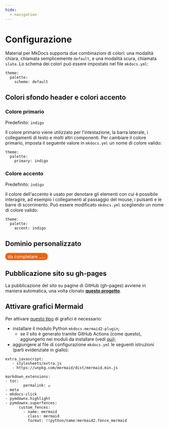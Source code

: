 ```yaml
---
hide:
  - navigation
---
```


# Configurazione
Material per MkDocs supporta due combinazioni di colori: una modalità chiara, chiamata semplicemente `default`, e una modalità scura, chiamata `slate`. Lo schema dei colori può essere impostato nel file `mkdocs.yml`:
```
theme:
  palette:
    scheme: default
```

## Colori sfondo header e colori accento

### Colore primario
Predefinito: `indigo`

Il colore primario viene utilizzato per l'intestazione, la barra laterale, i collegamenti di testo e molti altri componenti. Per cambiare il colore primario, imposta il seguente valore in `mkdocs.yml` un nome di colore valido:
```
theme:
  palette:
    primary: indigo
```

### Colore accento
Predefinito: `indigo`

Il colore dell'accento è usato per denotare gli elementi con cui è possibile interagire, ad esempio i collegamenti al passaggio del mouse, i pulsanti e le barre di scorrimento. Può essere modificato `mkdocs.yml` scegliendo un nome di colore valido:
```
theme:
  palette:
    accent: indigo
```


## Dominio personalizzato

<p><span style="background-color: #e86514; color: #ffffff; display: inline-block; padding: 3px 8px; border-radius: 10px;">da completare .....</span> </p>

## Pubblicazione sito su gh-pages
La pubblicazione del sito su pagine di GitHub (gh-pages) avviene in maniera automatica, una volta clonato [**questo progetto**](https://github.com/opendatasicilia/ods-mkdocs-material).

## Attivare grafici Mermaid

Per attivare [questo tipo](https://opendatasicilia.github.io/ods-mkdocs-material/Riferimenti/formattazione/#grafici) di grafici è necessario:

- installare il modulo Python `mkdocs-mermaid2-plugin`;
    - se il sito è generato tramite GitHub Actions (come questo), aggiungerlo nei moduli da installare (vedi [qui](https://github.com/opendatasicilia/ods-mkdocs-material/blob/main/.github/workflows/gh-deploy.yml));
- aggiungere al file di configurazione `mkdocs.yml` le seguenti istruzioni (parti evidenziate in giallo):

``` hl_lines="3"
extra_javascript:
   - stylesheets/extra.js
   - https://unpkg.com/mermaid/dist/mermaid.min.js
```


``` hl_lines="8-11"
markdown_extensions:
- toc:
        permalink: ↵
- meta
- mkdocs-click
- pymdownx.highlight
- pymdownx.superfences:
      custom_fences:
        - name: mermaid
          class: mermaid
          format: !!python/name:mermaid2.fence_mermaid
```
